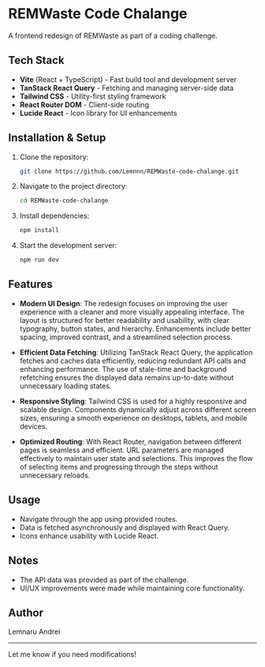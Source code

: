 # REMWaste Code Chalange

A frontend redesign of REMWaste as part of a coding challenge.

## Tech Stack

- **Vite** (React + TypeScript) - Fast build tool and development server
- **TanStack React Query** - Fetching and managing server-side data
- **Tailwind CSS** - Utility-first styling framework
- **React Router DOM** - Client-side routing
- **Lucide React** - Icon library for UI enhancements

## Installation & Setup

1. Clone the repository:
   ```sh
   git clone https://github.com/Lemnnn/REMWaste-code-chalange.git
   ```
2. Navigate to the project directory:
   ```sh
   cd REMWaste-code-chalange
   ```
3. Install dependencies:
   ```sh
   npm install
   ```
4. Start the development server:
   ```sh
   npm run dev
   ```

## Features

- **Modern UI Design**: The redesign focuses on improving the user experience with a cleaner and more visually appealing interface. The layout is structured for better readability and usability, with clear typography, button states, and hierarchy. Enhancements include better spacing, improved contrast, and a streamlined selection process.

- **Efficient Data Fetching**: Utilizing TanStack React Query, the application fetches and caches data efficiently, reducing redundant API calls and enhancing performance. The use of stale-time and background refetching ensures the displayed data remains up-to-date without unnecessary loading states.

- **Responsive Styling**: Tailwind CSS is used for a highly responsive and scalable design. Components dynamically adjust across different screen sizes, ensuring a smooth experience on desktops, tablets, and mobile devices.

- **Optimized Routing**: With React Router, navigation between different pages is seamless and efficient. URL parameters are managed effectively to maintain user state and selections. This improves the flow of selecting items and progressing through the steps without unnecessary reloads.

## Usage

- Navigate through the app using provided routes.
- Data is fetched asynchronously and displayed with React Query.
- Icons enhance usability with Lucide React.

## Notes

- The API data was provided as part of the challenge.
- UI/UX improvements were made while maintaining core functionality.

## Author

Lemnaru Andrei

---

Let me know if you need modifications!
